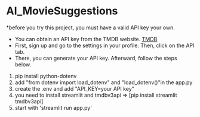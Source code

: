 ﻿# AI_MovieSuggestions

*before you try this project, you must have a valid API key your own.
  - You can obtain an API key from the TMDB website. [TMDB](https://www.themoviedb.org/)
  - First, sign up and go to the settings in your profile. Then, click on the API tab.
  - There, you can generate your API key. Afterward, follow the steps below.


1. pip install python-dotenv
2. add "from dotenv import load_dotenv" and "load_dotenv()"in the app.py
3. create the .env and add "API_KEY=your API key"
4. you need to install streamlit and tmdbv3api => [pip install streamlit tmdbv3api]
5. start with 'streamlit run app.py'
